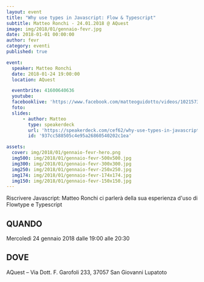 ```yaml
---
layout: event
title: "Why use types in Javascript: Flow & Typescript"
subtitle: Matteo Ronchi - 24.01.2018 @ AQuest
image: img/2018/01/gennaio-fevr.jpg
date: 2018-01-01 00:00:00
author: fevr
category: eventi
published: true

event:
  speaker: Matteo Ronchi
  date: 2018-01-24 19:00:00
  location: AQuest

  eventbrite: 41600640636
  youtube:
  facebooklive: 'https://www.facebook.com/matteoguidotto/videos/10215738604201992/'
  foto: 
  slides:
      - author: Matteo
        type: speakerdeck
        url: 'https://speakerdeck.com/cef62/why-use-types-in-javascript'
        id: '937cc588505c4e95a26860540202c1ea'

assets:
  cover: img/2018/01/gennaio-fevr-hero.png
  img500: img/2018/01/gennaio-fevr-500x500.jpg
  img300: img/2018/01/gennaio-fevr-300x300.jpg
  img250: img/2018/01/gennaio-fevr-250x250.jpg
  img174: img/2018/01/gennaio-fevr-174x174.jpg
  img150: img/2018/01/gennaio-fevr-150x150.jpg
---
```


Riscrivere Javascript: Matteo Ronchi ci parlerà della sua esperienza d'uso di Flowtype e Typescript

## QUANDO

Mercoledì 24 gennaio 2018 dalle 19:00 alle 20:30

## DOVE

AQuest – Via Dott. F. Garofoli 233, 37057 San Giovanni Lupatoto
